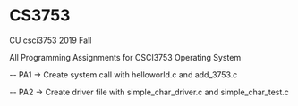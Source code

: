 # CS3753
CU csci3753 2019 Fall
 
All Programming Assignments for CSCI3753 Operating System

-- PA1 -> Create system call with helloworld.c and add_3753.c

-- PA2 -> Create driver file with simple_char_driver.c and simple_char_test.c
